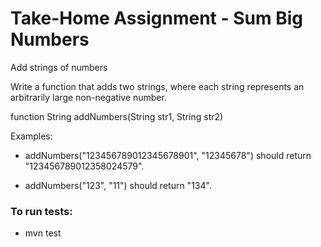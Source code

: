 # Take-Home Assignment - Sum Big Numbers

Add strings of numbers

Write a function that adds two strings, where each string represents an
arbitrarily large non-negative number.

function String addNumbers(String str1, String str2)

Examples:
- addNumbers("123456789012345678901", "12345678") should return "123456789012358024579".

- addNumbers("123", "11") should return "134". 

### To run tests: 
 - mvn test
